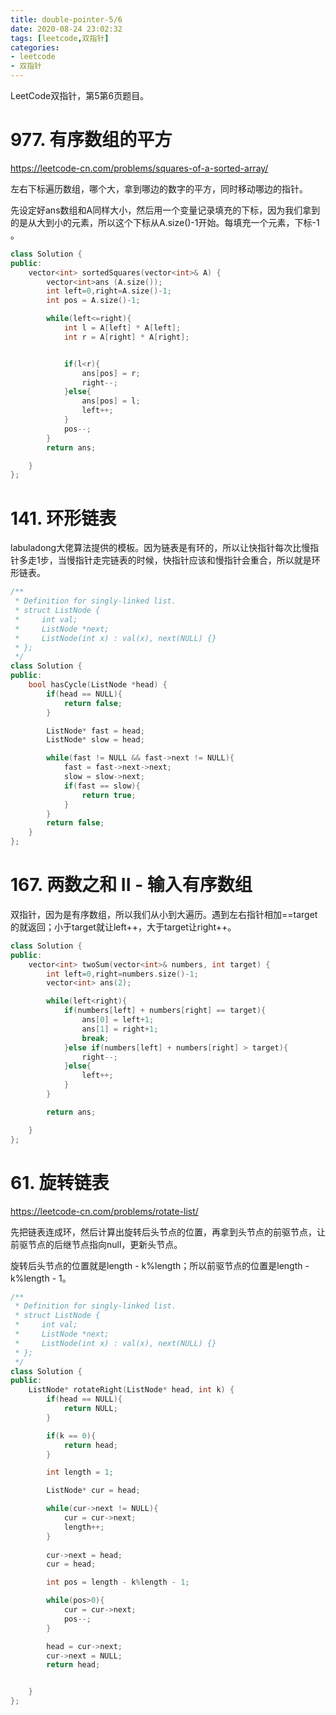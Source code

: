 ```yaml
---
title: double-pointer-5/6
date: 2020-08-24 23:02:32
tags: [leetcode,双指针]
categories: 
- leetcode
- 双指针
---
```

LeetCode双指针，第5第6页题目。
<!---more--->


# 977. 有序数组的平方
https://leetcode-cn.com/problems/squares-of-a-sorted-array/

左右下标遍历数组，哪个大，拿到哪边的数字的平方，同时移动哪边的指针。

先设定好ans数组和A同样大小，然后用一个变量记录填充的下标，因为我们拿到的是从大到小的元素，所以这个下标从A.size()-1开始。每填充一个元素，下标-1 。

```C++
class Solution {
public:
    vector<int> sortedSquares(vector<int>& A) {
        vector<int>ans (A.size());
        int left=0,right=A.size()-1;
        int pos = A.size()-1;

        while(left<=right){
            int l = A[left] * A[left];
            int r = A[right] * A[right];


            if(l<r){
                ans[pos] = r; 
                right--;
            }else{
                ans[pos] = l;
                left++;
            }
            pos--;
        }
        return ans;

    }
};
```

# 141. 环形链表

labuladong大佬算法提供的模板。因为链表是有环的，所以让快指针每次比慢指针多走1步，当慢指针走完链表的时候，快指针应该和慢指针会重合，所以就是环形链表。

```C++
/**
 * Definition for singly-linked list.
 * struct ListNode {
 *     int val;
 *     ListNode *next;
 *     ListNode(int x) : val(x), next(NULL) {}
 * };
 */
class Solution {
public:
    bool hasCycle(ListNode *head) {
        if(head == NULL){
            return false;
        }

        ListNode* fast = head;
        ListNode* slow = head;

        while(fast != NULL && fast->next != NULL){
            fast = fast->next->next;
            slow = slow->next;
            if(fast == slow){
                return true;
            }
        }
        return false;
    }
};
```

# 167. 两数之和 II - 输入有序数组
双指针，因为是有序数组，所以我们从小到大遍历。遇到左右指针相加==target的就返回；小于target就让left++，大于target让right++。

```C++
class Solution {
public:
    vector<int> twoSum(vector<int>& numbers, int target) {
        int left=0,right=numbers.size()-1;
        vector<int> ans(2);

        while(left<right){
            if(numbers[left] + numbers[right] == target){
                ans[0] = left+1;
                ans[1] = right+1;
                break;
            }else if(numbers[left] + numbers[right] > target){
                right--;
            }else{
                left++;
            }
        }

        return ans;

    }
};
```

# 61. 旋转链表
https://leetcode-cn.com/problems/rotate-list/

先把链表连成环，然后计算出旋转后头节点的位置，再拿到头节点的前驱节点，让前驱节点的后继节点指向null，更新头节点。

旋转后头节点的位置就是length - k%length；所以前驱节点的位置是length - k%length - 1。

```C++
/**
 * Definition for singly-linked list.
 * struct ListNode {
 *     int val;
 *     ListNode *next;
 *     ListNode(int x) : val(x), next(NULL) {}
 * };
 */
class Solution {
public:
    ListNode* rotateRight(ListNode* head, int k) {
        if(head == NULL){
            return NULL;
        }

        if(k == 0){
            return head;
        }

        int length = 1;

        ListNode* cur = head;

        while(cur->next != NULL){
            cur = cur->next;
            length++;
        }
        
        cur->next = head;
        cur = head;

        int pos = length - k%length - 1;

        while(pos>0){
            cur = cur->next;
            pos--;
        }

        head = cur->next;
        cur->next = NULL;
        return head;


    }
};
```

